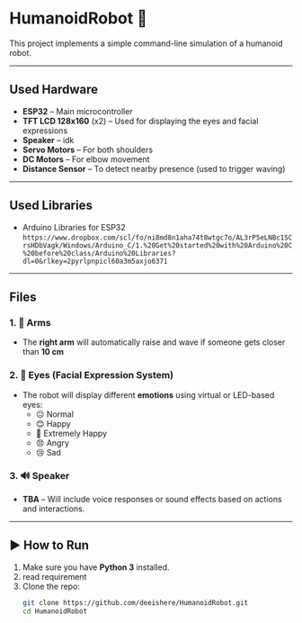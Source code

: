 # HumanoidRobot 🤖

This project implements a simple command-line simulation of a humanoid robot.

---


## Used Hardware
- **ESP32** – Main microcontroller
- **TFT LCD 128x160** (x2) – Used for displaying the eyes and facial expressions
- **Speaker** – idk
- **Servo Motors** – For both shoulders
- **DC Motors** – For elbow movement
- **Distance Sensor** – To detect nearby presence (used to trigger waving)

---
## Used Libraries 
- Arduino Libraries for ESP32
`https://www.dropbox.com/scl/fo/ni8md8n1aha74t8wtgc7o/AL3rP5eLNBc1SCrsHDbVagk/Windows/Arduino_C/1.%20Get%20started%20with%20Arduino%20C%20before%20class/Arduino%20Libraries?dl=0&rlkey=2pyrlpnpicl60a3m5axjo6371`


---
## Files
 ### 1. 🦾 Arms
- The **right arm** will automatically raise and wave if someone gets closer than **10 cm** 

### 2. 👀 Eyes (Facial Expression System)
- The robot will display different **emotions** using virtual or LED-based eyes:
  - 😐 Normal
  - 😊 Happy
  - 🤩 Extremely Happy
  - 😠 Angry
  - 😢 Sad

### 3. 🔊 Speaker
- **TBA** – Will include voice responses or sound effects based on actions and interactions.

---

## ▶️ How to Run

1. Make sure you have **Python 3** installed.
2. read requirement 
3. Clone the repo:
   ```bash
   git clone https://github.com/deeishere/HumanoidRobot.git
   cd HumanoidRobot
